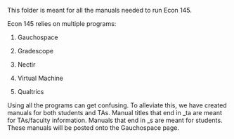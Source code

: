 This folder is meant for all the manuals needed to run Econ 145.

Econ 145 relies on multiple programs:

1) Gauchospace

2) Gradescope

3) Nectir

4) Virtual Machine

5) Qualtrics

Using all the programs can get confusing. To alleviate this, we have created manuals for both students and TAs. Manual titles that end in _ta are meant for TAs/faculty information. Manuals that end in _s are meant for students. These manuals will be posted onto the Gauchospace page.
